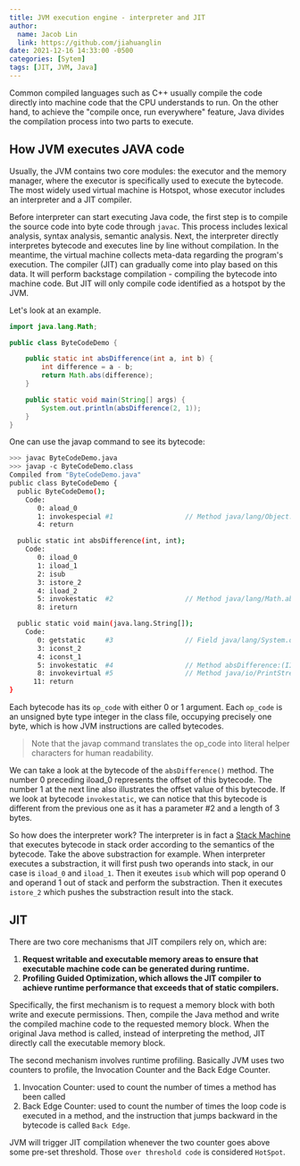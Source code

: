 ```yaml
---
title: JVM execution engine - interpreter and JIT
author:
  name: Jacob Lin
  link: https://github.com/jiahuanglin
date: 2021-12-16 14:33:00 -0500
categories: [Sytem]
tags: [JIT, JVM, Java]
---
```


Common compiled languages such as C++ usually compile the code directly into machine code that the CPU understands to run. On the other hand, to achieve the "compile once, run everywhere" feature, Java divides the compilation process into two parts to execute.

## How JVM executes JAVA code
Usually, the JVM contains two core modules: the executor and the memory manager, where the executor is specifically used to execute the bytecode. The most widely used virtual machine is Hotspot, whose executor includes an interpreter and a JIT compiler. 

Before interpreter can start executing Java code, the first step is to compile the source code into byte code through `javac`. This process includes lexical analysis, syntax analysis, semantic analysis. Next, the interpreter directly interpretes bytecode and executes line by line without compilation. In the meantime, the virtual machine collects meta-data regarding the program's execution. The compiler (JIT) can gradually come into play based on this data. It will perform backstage compilation - compiling the bytecode into machine code. But JIT will only compile code identified as a hotspot by the JVM.

Let's look at an example.

```java
import java.lang.Math;

public class ByteCodeDemo {

    public static int absDifference(int a, int b) {
        int difference = a - b;
        return Math.abs(difference);
    }

    public static void main(String[] args) {
        System.out.println(absDifference(2, 1));
    }
}
```
One can use the javap command to see its bytecode:

```bash
>>> javac ByteCodeDemo.java
>>> javap -c ByteCodeDemo.class
Compiled from "ByteCodeDemo.java"
public class ByteCodeDemo {
  public ByteCodeDemo();
    Code:
       0: aload_0
       1: invokespecial #1                  // Method java/lang/Object."<init>":()V
       4: return

  public static int absDifference(int, int);
    Code:
       0: iload_0
       1: iload_1
       2: isub
       3: istore_2
       4: iload_2
       5: invokestatic  #2                  // Method java/lang/Math.abs:(I)I
       8: ireturn

  public static void main(java.lang.String[]);
    Code:
       0: getstatic     #3                  // Field java/lang/System.out:Ljava/io/PrintStream;
       3: iconst_2
       4: iconst_1
       5: invokestatic  #4                  // Method absDifference:(II)I
       8: invokevirtual #5                  // Method java/io/PrintStream.println:(I)V
      11: return
}
```

Each bytecode has its `op_code` with either 0 or 1 argument. Each `op_code` is an unsigned byte type integer in the class file, occupying precisely one byte, which is how JVM instructions are called bytecodes.

> Note that the javap command translates the op_code into literal helper characters for human readability.

We can take a look at the bytecode of the `absDifference()` method. The number 0 preceding iload_0 represents the offset of this bytecode. The number 1 at the next line also illustrates the offset value of this bytecode. If we look at bytecode `invokestatic`, we can notice that this bytecode is different from the previous one as it has a parameter #2 and a length of 3 bytes.

So how does the interpreter work? The interpreter is in fact a [Stack Machine](https://en.wikipedia.org/wiki/Stack_machine) that executes bytecode in stack order according to the semantics of the bytecode. Take the above substraction for example. When interpreter executes a substraction, it will first push two operands into stack, in our case is 
`iload_0` and `iload_1`. Then it exeutes `isub` which will pop operand 0 and operand 1 out of stack and perform the substraction. Then it executes `istore_2` which pushes the substraction result into the stack.

## JIT
There are two core mechanisms that JIT compilers rely on, which are:

1. **Request writable and executable memory areas to ensure that executable machine code can be generated during runtime.**
2. **Profiling Guided Optimization, which allows the JIT compiler to achieve runtime performance that exceeds that of static compilers.**

Specifically, the first mechanism is to request a memory block with both write and execute permissions. Then, compile the Java method and write the compiled machine code to the requested memory block. When the original Java method is called, instead of interpreting the method, JIT directly call the executable memory block.

The second mechanism involves runtime profiling. Basically JVM uses two counters to profile, the Invocation Counter and the Back Edge Counter.

1. Invocation Counter: used to count the number of times a method has been called
2. Back Edge Counter: used to count the number of times the loop code is executed in a method, and the instruction that jumps backward in the bytecode is called `Back Edge`.

JVM will trigger JIT compilation whenever the two counter goes above some pre-set threshold. Those `over threshold code` is considered `HotSpot`.